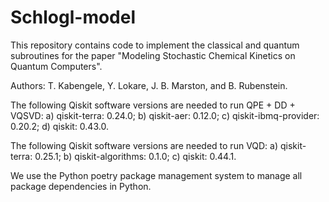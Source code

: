 # Schlogl-model
This repository contains code to implement the classical and quantum subroutines for the paper "Modeling Stochastic Chemical Kinetics on Quantum Computers". 

Authors: T. Kabengele, Y. Lokare, J. B. Marston, and B. Rubenstein. 

The following Qiskit software versions are needed to run QPE + DD + VQSVD: a) qiskit-terra: 0.24.0; b) qiskit-aer: 0.12.0; c) qiskit-ibmq-provider: 0.20.2; d) qiskit: 0.43.0.

The following Qiskit software versions are needed to run VQD: a) qiskit-terra: 0.25.1; b) qiskit-algorithms: 0.1.0; c) qiskit: 0.44.1. 

We use the Python poetry package management system to manage all package dependencies in Python. 
